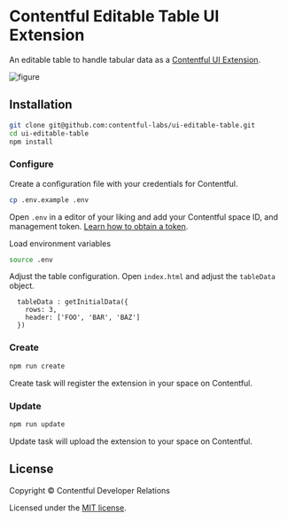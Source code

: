 # Contentful Editable Table UI Extension

An editable table to handle tabular data as a [Contentful UI Extension](https://www.contentful.com/developers/docs/concepts/uiextensions/).

![figure](https://raw.githubusercontent.com/contentful-developer-relations/ui-editable-table/master/demo.gif "Editable table as Contentful UI Extension demo")

## Installation

```sh
git clone git@github.com:contentful-labs/ui-editable-table.git
cd ui-editable-table
npm install
```

### Configure

Create a configuration file with your credentials for Contentful.

```sh
cp .env.example .env
```

Open `.env` in a editor of your liking and add your Contentful space ID, and management token. [Learn how to obtain a token](https://www.contentful.com/developers/docs/references/authentication/#getting-an-oauth-token).

Load environment variables

```sh
source .env
```

Adjust the table configuration. Open `index.html` and adjust the `tableData` object.

```
  tableData : getInitialData({
    rows: 3,
    header: ['FOO', 'BAR', 'BAZ']
  })
```

### Create

```sh
npm run create
```

Create task will register the extension in your space on Contentful.

### Update

```sh
npm run update
```

Update task will upload the extension to your space on Contentful.

## License

Copyright &copy; Contentful Developer Relations

Licensed under the [MIT license](https://github.com/contentful-labs/ui-editable-table/blob/master/LICENSE).
